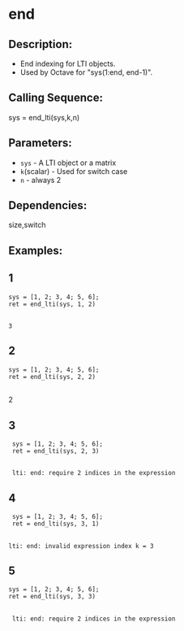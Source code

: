 # end
## Description:
- End indexing for LTI objects.
- Used by Octave for "sys(1:end, end-1)".
## Calling Sequence:
sys = end_lti(sys,k,n)
## Parameters:
- `sys` - A LTI object or a matrix
- `k`(scalar) - Used for switch case
- `n` - always 2
## Dependencies:
size,switch

## Examples:
## 1
    sys = [1, 2; 3, 4; 5, 6];
    ret = end_lti(sys, 1, 2)
##
    3
## 2
    sys = [1, 2; 3, 4; 5, 6];
    ret = end_lti(sys, 2, 2)
##
  2
## 3
     sys = [1, 2; 3, 4; 5, 6];
     ret = end_lti(sys, 2, 3)
##
     lti: end: require 2 indices in the expression
## 4
     sys = [1, 2; 3, 4; 5, 6];
     ret = end_lti(sys, 3, 1)
##
    lti: end: invalid expression index k = 3
## 5
    sys = [1, 2; 3, 4; 5, 6];
    ret = end_lti(sys, 3, 3)
##
     lti: end: require 2 indices in the expression
